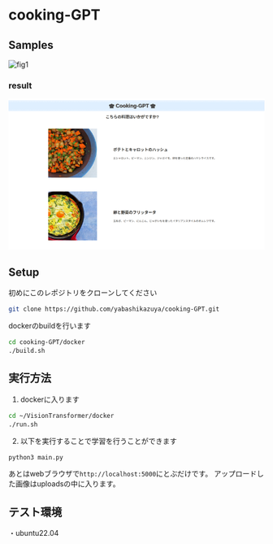 # cooking-GPT

## Samples
![fig1](./images/cooking-GPT.gif )

### result
![fig1](./images/result.png )
## Setup
初めにこのレポジトリをクローンしてください
```sh
git clone https://github.com/yabashikazuya/cooking-GPT.git
```

dockerのbuildを行います
```sh
cd cooking-GPT/docker
./build.sh
```

## 実行方法
1. dockerに入ります
```sh
cd ~/VisionTransformer/docker
./run.sh
```
2. 以下を実行することで学習を行うことができます
```sh
python3 main.py
```
あとはwebブラウザで`http://localhost:5000`にとぶだけです。
アップロードした画像はuploadsの中に入ります。

## テスト環境
・ubuntu22.04